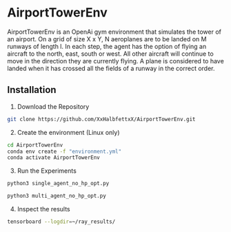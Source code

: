 # AirportTowerEnv

AirportTowerEnv is an OpenAi gym environment that simulates the tower of an airport. 
On a grid of size X x Y, N aeroplanes are to be landed on M runways of length l. In each step, the agent has the option of flying an aircraft to the north, east, south or west. All other aircraft will continue to move in the direction they are currently flying.
A plane is considered to have landed when it has crossed all the fields of a runway in the correct order.

## Installation

1. Download the Repository

```bash
git clone https://github.com/XxHalbfettxX/AirportTowerEnv.git
```

2. Create the environment (Linux only)

```bash
cd AirportTowerEnv
conda env create -f "environment.yml"
conda activate AirportTowerEnv
```

3. Run the Experiments

```bash
python3 single_agent_no_hp_opt.py
```

```bash
python3 multi_agent_no_hp_opt.py
```

4. Inspect the results

```bash
tensorboard --logdir=~/ray_results/
```
